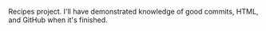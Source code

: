 Recipes project. I'll have demonstrated knowledge of good commits, HTML, and GitHub when it's finished.